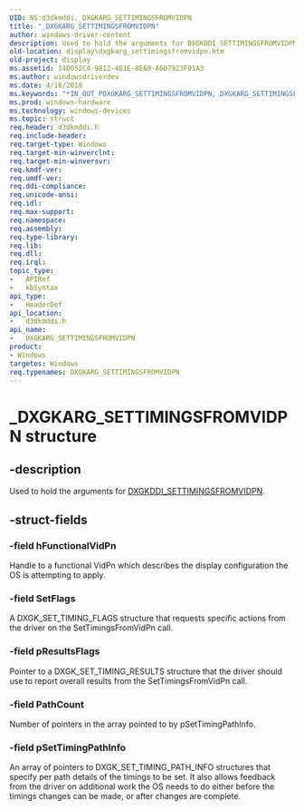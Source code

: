 ```yaml
---
UID: NS:d3dkmddi._DXGKARG_SETTIMINGSFROMVIDPN
title: "_DXGKARG_SETTIMINGSFROMVIDPN"
author: windows-driver-content
description: Used to hold the arguments for DXGKDDI_SETTIMINGSFROMVIDPN.
old-location: display\dxgkarg_settimingsfromvidpn.htm
old-project: display
ms.assetid: 14D652C4-9812-481E-8E69-A6D7923F01A3
ms.author: windowsdriverdev
ms.date: 4/16/2018
ms.keywords: "*IN_OUT_PDXGKARG_SETTIMINGSFROMVIDPN, DXGKARG_SETTIMINGSFROMVIDPN, DXGKARG_SETTIMINGSFROMVIDPN structure [Display Devices], PDXGKARG_SETTIMINGSFROMVIDPN, PDXGKARG_SETTIMINGSFROMVIDPN structure pointer [Display Devices], _DXGKARG_SETTIMINGSFROMVIDPN, d3dkmddi/DXGKARG_SETTIMINGSFROMVIDPN, d3dkmddi/PDXGKARG_SETTIMINGSFROMVIDPN, display.dxgkarg_settimingsfromvidpn"
ms.prod: windows-hardware
ms.technology: windows-devices
ms.topic: struct
req.header: d3dkmddi.h
req.include-header: 
req.target-type: Windows
req.target-min-winverclnt: 
req.target-min-winversvr: 
req.kmdf-ver: 
req.umdf-ver: 
req.ddi-compliance: 
req.unicode-ansi: 
req.idl: 
req.max-support: 
req.namespace: 
req.assembly: 
req.type-library: 
req.lib: 
req.dll: 
req.irql: 
topic_type:
-	APIRef
-	kbSyntax
api_type:
-	HeaderDef
api_location:
-	d3dkmddi.h
api_name:
-	DXGKARG_SETTIMINGSFROMVIDPN
product:
- Windows
targetos: Windows
req.typenames: DXGKARG_SETTIMINGSFROMVIDPN
---
```


# _DXGKARG_SETTIMINGSFROMVIDPN structure


## -description


Used to hold the arguments for <a href="https://msdn.microsoft.com/7E991251-1738-41AD-83D6-60DD7E183D68">DXGKDDI_SETTIMINGSFROMVIDPN</a>.


## -struct-fields




### -field hFunctionalVidPn

Handle to a functional VidPn which describes the display configuration the OS is attempting to apply.


### -field SetFlags

 A DXGK_SET_TIMING_FLAGS structure that requests specific actions from the driver on the SetTimingsFromVidPn call.


### -field pResultsFlags

Pointer to a DXGK_SET_TIMING_RESULTS structure that the driver should use to report overall results from the SetTimingsFromVidPn call.


### -field PathCount

Number of pointers in the array pointed to by pSetTimingPathInfo.


### -field pSetTimingPathInfo

An array of pointers to DXGK_SET_TIMING_PATH_INFO structures that specify per path details of the timings to be set. It also allows feedback from the driver on additional work the OS needs to do either before the timings changes can be made, or after changes are complete.

